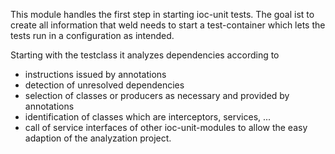 This module handles the first step in starting ioc-unit tests. 
The goal ist to create all information that weld needs to start a test-container which lets the tests run in a
configuration as intended. 

Starting with the testclass it analyzes dependencies according to 
* instructions issued by annotations
* detection of unresolved dependencies 
* selection of classes or producers as necessary and provided by annotations
* identification of classes which are interceptors, services, ...
* call of service interfaces of other ioc-unit-modules to allow the easy adaption of the analyzation project.

